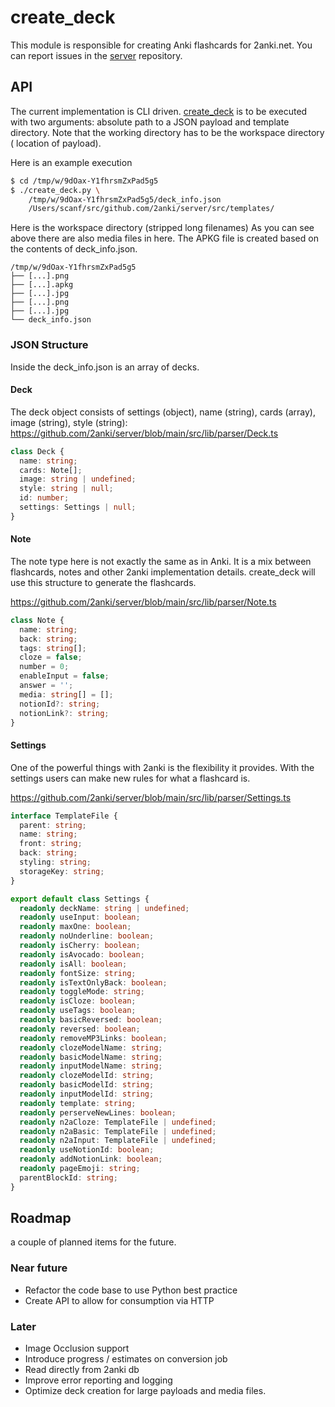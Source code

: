 # create_deck

This module is responsible for creating Anki flashcards for 2anki.net.
You can report issues in the [server](https://github.com/2anki/server/issues) repository.

## API

The current implementation is CLI driven. [create_deck](./create_deck.py) is to
be executed with two arguments: absolute path to a JSON payload and template
directory. Note that the working directory has to be the workspace directory (
location of payload).

Here is an example execution

```bash
$ cd /tmp/w/9dOax-Y1fhrsmZxPad5g5
$ ./create_deck.py \
    /tmp/w/9dOax-Y1fhrsmZxPad5g5/deck_info.json
    /Users/scanf/src/github.com/2anki/server/src/templates/
```

Here is the workspace directory (stripped long filenames)
As you can see above there are also media files in here. The APKG file is
created based on the contents of deck_info.json.

```
/tmp/w/9dOax-Y1fhrsmZxPad5g5
├── [...].png
├── [...].apkg
├── [...].jpg
├── [...].png
├── [...].jpg
└── deck_info.json
```

### JSON Structure

Inside the deck_info.json is an array of decks.

#### Deck

The deck object consists of settings (object), name (string), cards (array),
image (string), style (string):
https://github.com/2anki/server/blob/main/src/lib/parser/Deck.ts

```typescript
class Deck {
  name: string;
  cards: Note[];
  image: string | undefined;
  style: string | null;
  id: number;
  settings: Settings | null;
}
```

#### Note

The note type here is not exactly the same as in Anki. It is a mix between
flashcards, notes and other 2anki implementation details. create_deck will use
this structure to generate the flashcards.

https://github.com/2anki/server/blob/main/src/lib/parser/Note.ts

```typescript
class Note {
  name: string;
  back: string;
  tags: string[];
  cloze = false;
  number = 0;
  enableInput = false;
  answer = '';
  media: string[] = [];
  notionId?: string;
  notionLink?: string;
}
```

#### Settings

One of the powerful things with 2anki is the flexibility it provides. With the
settings users can make new rules for what a flashcard is.

https://github.com/2anki/server/blob/main/src/lib/parser/Settings.ts

```typescript
interface TemplateFile {
  parent: string;
  name: string;
  front: string;
  back: string;
  styling: string;
  storageKey: string;
}

export default class Settings {
  readonly deckName: string | undefined;
  readonly useInput: boolean;
  readonly maxOne: boolean;
  readonly noUnderline: boolean;
  readonly isCherry: boolean;
  readonly isAvocado: boolean;
  readonly isAll: boolean;
  readonly fontSize: string;
  readonly isTextOnlyBack: boolean;
  readonly toggleMode: string;
  readonly isCloze: boolean;
  readonly useTags: boolean;
  readonly basicReversed: boolean;
  readonly reversed: boolean;
  readonly removeMP3Links: boolean;
  readonly clozeModelName: string;
  readonly basicModelName: string;
  readonly inputModelName: string;
  readonly clozeModelId: string;
  readonly basicModelId: string;
  readonly inputModelId: string;
  readonly template: string;
  readonly perserveNewLines: boolean;
  readonly n2aCloze: TemplateFile | undefined;
  readonly n2aBasic: TemplateFile | undefined;
  readonly n2aInput: TemplateFile | undefined;
  readonly useNotionId: boolean;
  readonly addNotionLink: boolean;
  readonly pageEmoji: string;
  parentBlockId: string;
}
```

## Roadmap

a couple of planned items for the future.

### Near future

- Refactor the code base to use Python best practice
- Create API to allow for consumption via HTTP

### Later

- Image Occlusion support
- Introduce progress / estimates on conversion job
- Read directly from 2anki db
- Improve error reporting and logging
- Optimize deck creation for large payloads and media files.
